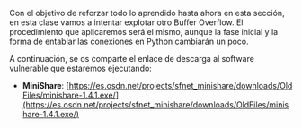 Con el objetivo de reforzar todo lo aprendido hasta ahora en esta sección, en esta clase vamos a intentar explotar otro Buffer Overflow. El procedimiento que aplicaremos será el mismo, aunque la fase inicial y la forma de entablar las conexiones en Python cambiarán un poco.

A continuación, se os comparte el enlace de descarga al software vulnerable que estaremos ejecutando:

- **MiniShare**: [https://es.osdn.net/projects/sfnet_minishare/downloads/OldFiles/minishare-1.4.1.exe/](https://es.osdn.net/projects/sfnet_minishare/downloads/OldFiles/minishare-1.4.1.exe/)
